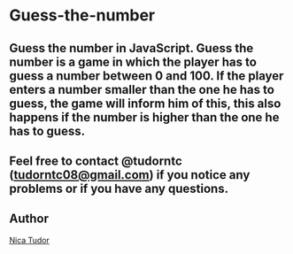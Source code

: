 # Guess-the-number
Guess the number in JavaScript.
Guess the number is a game in which the player has to guess a number between 0 and 100.
If the player enters a number smaller than the one he has to guess,
the game will inform him of this,
this also happens if the number is higher than the one he has to guess.
--------------------
Feel free to contact @tudorntc (tudorntc08@gmail.com) if you notice any problems or if you have any questions.
--------------
Author
---------
[Nica Tudor](https://github.com/tudorntc)
